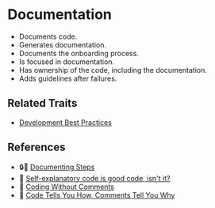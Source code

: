 # Documentation

* Documents code.
* Generates documentation.
* Documents the onboarding process.
* Is focused in documentation.
* Has ownership of the code, including the documentation.
* Adds guidelines after failures.

## Related Traits

* [Development Best Practices](best-practices.md)

## References

* 🔒📝 [Documenting Steps](https://docs.google.com/document/d/1PIhxgbyeMtGX_x0z2TgyrsF41KIUjJelcGHLdk9d95g/edit)
* 📝 [Self-explanatory code is good code, isn't it?](https://www.futurice.com/blog/self-explanatory-code/)
* 📝 [Coding Without Comments](https://blog.codinghorror.com/coding-without-comments/)
* 📝 [Code Tells You How, Comments Tell You Why](https://blog.codinghorror.com/code-tells-you-how-comments-tell-you-why/)

